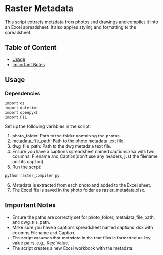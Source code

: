 # Raster Metadata
This script extracts metadata from photos and drawings and compiles it into an Excel spreadsheet. It also applies styling and formatting to the spreadsheet.

## Table of Content
- [Usage](#usage)
- [Important Notes](#important-notes)

## Usage

### Dependencies

```bash
import os
import datetime
import openpyxl
import PIL
```
Set up the following variables in the script:

1. photo_folder: Path to the folder containing the photos.
2. metadata_file_path: Path to the photo metadata text file.
3. dwg_file_path: Path to the dwg metadata text file.
4. Ensure you have a captions spreadsheet named captions.xlsx with two columns: Filename and Caption(don't use any headers, just the filename and its caption)
5. Run the script:
```bash
python raster_compiler.py
```
6. Metadata is extracted from each photo and added to the Excel sheet.
7. The Excel file is saved in the photo folder as raster_metadata.xlsx.

## Important Notes
<ul>
  <li>Ensure the paths are correctly set for photo_folder, metadata_file_path, and dwg_file_path.</li>
  <li>Make sure you have a captions spreadsheet named captions.xlsx with columns Filename and Caption.</li>
<li>The script assumes that metadata in the text files is formatted as key-value pairs, e.g., Key: Value.</li>
<li>The script creates a new Excel workbook with the metadata.</li>
</ul>

